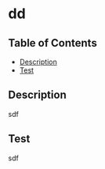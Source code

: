 # dd

## Table of Contents


- [Description](#description)
- [Test](#test)



## Description

  sdf





## Test

  sdf



  

  
  